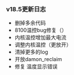 ### v18.5更新日志
- 删掉多余代码
- 8100温控bug修复（）
- 内核温控增加最大电流
- 调整内核温控（更放开）
- 清掉更多的log
- 开放damon_reclaim
- 修复 温度显示错误